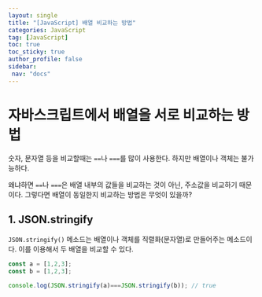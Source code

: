 ```yaml
---
layout: single
title: "[JavaScript] 배열 비교하는 방법"
categories: JavaScript
tag: [JavaScript]
toc: true
toc_sticky: true
author_profile: false
sidebar:
 nav: "docs"
---
```


# 자바스크립트에서 배열을 서로 비교하는 방법

숫자, 문자열 등을 비교할때는 `==`나 `===`를 많이 사용한다. 하지만 배열이나 객체는 불가능하다.

왜냐하면 `==`나 `===`은 배열 내부의 값들을 비교하는 것이 아닌, 주소값을 비교하기 때문이다. 그렇다면 배열이 동일한지 비교하는 방법은 무엇이 있을까?

## 1. JSON.stringify

`JSON.stringify()` 메소드는 배열이나 객체를 직렬화(문자열)로 만들어주는 메소드이다. 이를 이용해서 두 배열을 비교할 수 있다.

```js
const a = [1,2,3];
const b = [1,2,3];

console.log(JSON.stringify(a)===JSON.stringify(b)); // true
```

